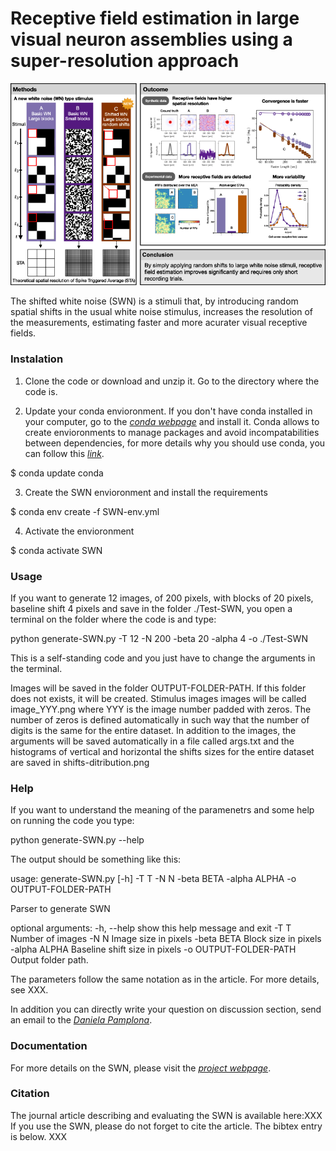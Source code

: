 #  Receptive field estimation in large visual neuron assemblies using a super-resolution approach

<img src="graphical-abstract.png" width="800">

The shifted white noise (SWN) is a stimuli that, by introducing random spatial shifts in the usual white noise stimulus, increases the resolution of the measurements, estimating faster and more acurater visual receptive fields.

### Instalation
1) Clone the code or download and unzip it. Go to the directory where the code is. 

2) Update your conda envioronment. If you don't have conda installed in your computer, go to the *[conda webpage](https://docs.conda.io/projects/conda/en/latest/index.html)* and install it. Conda allows to create envioronments to manage packages and avoid incompatabilities between dependencies, for more details why you should use conda, you can follow this *[link](https://towardsdatascience.com/why-you-should-use-a-virtual-environment-for-every-python-project-c17dab3b0fd0)*.

$ conda update conda

3) Create the SWN envioronment and install the requirements 

$ conda env create -f SWN-env.yml

4) Activate the envioronment 

$ conda activate SWN

### Usage

If you want to generate 12 images, of 200 pixels, with blocks of 20 pixels, baseline shift 4 pixels and save in the folder ./Test-SWN, you open a terminal on the folder where the code is and type:

python generate-SWN.py -T 12 -N 200 -beta 20 -alpha 4 -o ./Test-SWN

This is a self-standing code and you just have to change the arguments in the terminal.

Images will be saved in the folder OUTPUT-FOLDER-PATH. If this folder does not exists, it will be created. Stimulus images images will be called image_YYY.png where YYY is the image number padded with zeros. The number of zeros is defined automatically in such way that the number of digits is the same for the entire dataset.
In addition to the images, the arguments will be saved automatically in a file called args.txt and the histograms of vertical and horizontal the shifts sizes for the entire dataset are saved in shifts-ditribution.png

### Help
If you want to understand the meaning of the paramenetrs and some help on running the code you type: 

python generate-SWN.py --help 

The output should be something like this:

usage: generate-SWN.py [-h] -T T -N N -beta BETA -alpha ALPHA -o OUTPUT-FOLDER-PATH

Parser to generate SWN

optional arguments:
  -h, --help            show this help message and exit
  -T T                  Number of images
  -N N                  Image size in pixels
  -beta BETA            Block size in pixels
  -alpha ALPHA          Baseline shift size in pixels
  -o OUTPUT-FOLDER-PATH
                        Output folder path.

The parameters follow the same notation as in the article. For more details, see XXX.

In addition you can directly write your question on discussion section, send an email to the *[Daniela Pamplona](daniela.pamplona@ensta-paris.fr)*.  

### Documentation
For more details on the SWN, please visit the *[project webpage](https://team.inria.fr/biovision/swn/)*.


### Citation
The journal article describing and evaluating the SWN is available here:XXX
If you use the SWN, please do not forget to cite the article. 
The bibtex entry is below.
XXX


